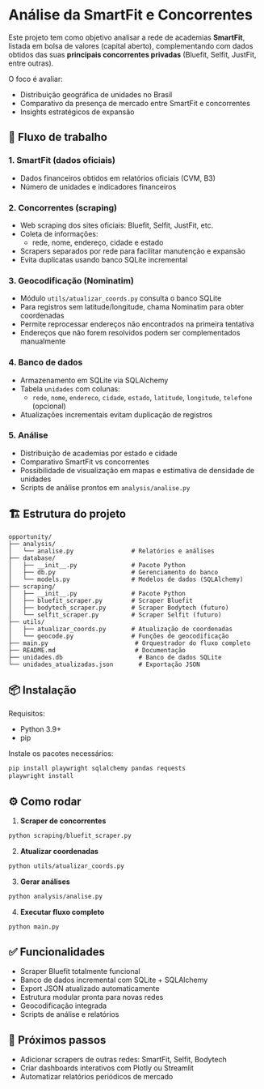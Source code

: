# Análise da SmartFit e Concorrentes

Este projeto tem como objetivo analisar a rede de academias **SmartFit**, listada em bolsa de valores (capital aberto), complementando com dados obtidos das suas **principais concorrentes privadas** (Bluefit, Selfit, JustFit, entre outras).

O foco é avaliar:

- Distribuição geográfica de unidades no Brasil
- Comparativo da presença de mercado entre SmartFit e concorrentes
- Insights estratégicos de expansão

## 🔄 Fluxo de trabalho

### 1. **SmartFit (dados oficiais)**

- Dados financeiros obtidos em relatórios oficiais (CVM, B3)
- Número de unidades e indicadores financeiros

### 2. **Concorrentes (scraping)**

- Web scraping dos sites oficiais: Bluefit, Selfit, JustFit, etc.
- Coleta de informações:
  - rede, nome, endereço, cidade e estado
- Scrapers separados por rede para facilitar manutenção e expansão
- Evita duplicatas usando banco SQLite incremental

### 3. **Geocodificação (Nominatim)**

- Módulo `utils/atualizar_coords.py` consulta o banco SQLite
- Para registros sem latitude/longitude, chama Nominatim para obter coordenadas
- Permite reprocessar endereços não encontrados na primeira tentativa
- Endereços que não forem resolvidos podem ser complementados manualmente

### 4. **Banco de dados**

- Armazenamento em SQLite via SQLAlchemy
- Tabela `unidades` com colunas:
  - `rede`, `nome`, `endereco`, `cidade`, `estado`, `latitude`, `longitude`, `telefone` (opcional)
- Atualizações incrementais evitam duplicação de registros

### 5. **Análise**

- Distribuição de academias por estado e cidade
- Comparativo SmartFit vs concorrentes
- Possibilidade de visualização em mapas e estimativa de densidade de unidades
- Scripts de análise prontos em `analysis/analise.py`

## 🏗️ Estrutura do projeto

```
opportunity/
├── analysis/
│   └── analise.py                # Relatórios e análises
├── database/
│   ├── __init__.py               # Pacote Python
│   ├── db.py                     # Gerenciamento do banco
│   └── models.py                 # Modelos de dados (SQLAlchemy)
├── scraping/
│   ├── __init__.py               # Pacote Python
│   ├── bluefit_scraper.py        # Scraper Bluefit
│   ├── bodytech_scraper.py       # Scraper Bodytech (futuro)
│   └── selfit_scraper.py         # Scraper Selfit (futuro)
├── utils/
│   ├── atualizar_coords.py       # Atualização de coordenadas
│   └── geocode.py                # Funções de geocodificação
├── main.py                        # Orquestrador do fluxo completo
├── README.md                      # Documentação
├── unidades.db                     # Banco de dados SQLite
└── unidades_atualizadas.json       # Exportação JSON
```

## 📦 Instalação

Requisitos:

- Python 3.9+
- pip

Instale os pacotes necessários:

```bash
pip install playwright sqlalchemy pandas requests
playwright install
```

## ⚙️ Como rodar

1. **Scraper de concorrentes**

```bash
python scraping/bluefit_scraper.py
```

2. **Atualizar coordenadas**

```bash
python utils/atualizar_coords.py
```

3. **Gerar análises**

```bash
python analysis/analise.py
```

4. **Executar fluxo completo**

```bash
python main.py
```

## ✅ Funcionalidades

- Scraper Bluefit totalmente funcional
- Banco de dados incremental com SQLite + SQLAlchemy
- Export JSON atualizado automaticamente
- Estrutura modular pronta para novas redes
- Geocodificação integrada
- Scripts de análise e relatórios

## 🔮 Próximos passos

- Adicionar scrapers de outras redes: SmartFit, Selfit, Bodytech
- Criar dashboards interativos com Plotly ou Streamlit
- Automatizar relatórios periódicos de mercado
